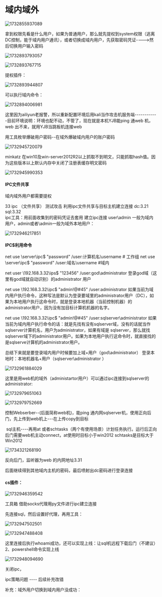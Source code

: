 # 域内域外

![1732855937089](https://cdn.jsdelivr.net/gh/maybeyjb/blue-team/img/202506170942137.png)

​      拿到权限先看是什么用户，如果为普通用户，那么就先提权到system权限（逃离DC控制，能于域内用户通讯），或者切换成域内用户，先获取密码凭证---->然后切换用户输入密码

![1732893793057](https://cdn.jsdelivr.net/gh/maybeyjb/blue-team/img/202506170942138.png)

![1732893767715](https://cdn.jsdelivr.net/gh/maybeyjb/blue-team/img/202506170942139.png)

提权插件：

![1732893944807](https://cdn.jsdelivr.net/gh/maybeyjb/blue-team/img/202506170942140.png)

可以执行域内命令：

![1732894006981](https://cdn.jsdelivr.net/gh/maybeyjb/blue-team/img/202506170942141.png)

这里因为ailiyun老报警，所以重新配置环境后用kali当作攻击机服务端------------目前环境说明：环境也配不动，不管了，现在就是本机YJB能ping 通web 机，web 出不来，就用YJB当跳板机连接web



  用工具枚举爆破用户密码--在域外爆破域内用户的账户密码

![1732945720079](https://cdn.jsdelivr.net/gh/maybeyjb/blue-team/img/202506170942142.png)

 minkatz  在win10及win-server2012R2以上抓取不到明文，只能抓取hash值。因为这些版本以上默认内存中关闭了注册表缓存明文密码

![1732945990353](https://cdn.jsdelivr.net/gh/maybeyjb/blue-team/img/202506170942143.png)

#### IPC文件共享
 域内域外用户都需要提权			

33        ipc （文件共享） 测试攻击   利用ipc文件共享与目标主机建立连接      dc:3.21             sql:3.32 	
ipc工具：用前面收集到的密码凭证去套用        建立ipc连接          user\admin 一般为域内用户，admin或者\admin一般为域外本地用户：			

![1732946217851](https://cdn.jsdelivr.net/gh/maybeyjb/blue-team/img/202506170942144.png)

#### IPC$利用命令

net use \\server\ipc$ "password" /user:计算机名\username # 工作组												                                  net use \\server\ipc$ "password" /user:域名\username #域内

net user \\192.168.3.32\ips$ "123456" /user:god\administrator     登录god域（这里有god域就自动识别）的administrator 用户

net use \\192.168.3.32\ipc$ "admin!@#45" /user:administrator   如果当前为域内用户执行命令，这种写法是默认为登录要域里的administrator用户（DC），如果为本地用户执行这命令时，就是登录本地机器（当前控制机器）的administrator用户，因为没有加目标计算机机器的名字。

net use \\192.168.3.32\ipc$ "admin!@#45" /user:sqlserver\administrator   如果当前为域内用户执行命令的话：就是先找有没有sqlserver域，没有的话就当作sqlserver计算机名，用户为administrator，如果有域是 sqlserver，那么就找sqlserver域下的administrator用户。如果为本地用户执行这命令时，就直接找的是sqlserve计算机的administrator用户。

总结下来就是要登录域内用户时候要加上域+用户（god\administrator）    登录本地时：本地机器名+用户（sqlserver\administrator ）

![1732961884029](https://cdn.jsdelivr.net/gh/maybeyjb/blue-team/img/202506170942145.png)

这里是用web机的域外（administartor用户）可以通过ipc连接到sqlserver的administrator:

![1732979651063](https://cdn.jsdelivr.net/gh/maybeyjb/blue-team/img/202506170942146.png)

![1732979752669](https://cdn.jsdelivr.net/gh/maybeyjb/blue-team/img/202506170942147.png)

控制Webserber--(后面简称web机)，能ping 通内网sqlserver机，使用正向后门，先上传到web机上---在上传copy到目标

​    sql主机----再用at 或者schtasks（两个有使用场景）计划任务执行。运行后正向后门需要web机主动connect，at使用时目标小于win2012  schtasks是目标大于Win2012

![1734321268190](https://cdn.jsdelivr.net/gh/maybeyjb/blue-team/img/202506170942148.png)

 反向后门，监听器为web 的内网地址3.31

后面继续得到其他域内主机的密码，最后喷射出dc密码进行登录连接

#### cs插件：

![1732946359542](https://cdn.jsdelivr.net/gh/maybeyjb/blue-team/img/202506170942149.png)

  工具箱  借助socks代理用py文件进行ipc建立连接

先连接sql，然后设置好代理，再用工具：

![1732947502501](https://cdn.jsdelivr.net/gh/maybeyjb/blue-team/img/202506170942150.png)

![1732947488408](https://cdn.jsdelivr.net/gh/maybeyjb/blue-team/img/202506170942151.png)

这里连接后执行whoami成功，还可以实现上线：让sql机远程下载后门（不建议）2、powershell命令实现上线

![1732948094690](https://cdn.jsdelivr.net/gh/maybeyjb/blue-team/img/202506170942152.png)

  关闭ipc，

 ipc策略问题    ---- 后续补充改错

补充：域外用户切换到域内用户没成功：
